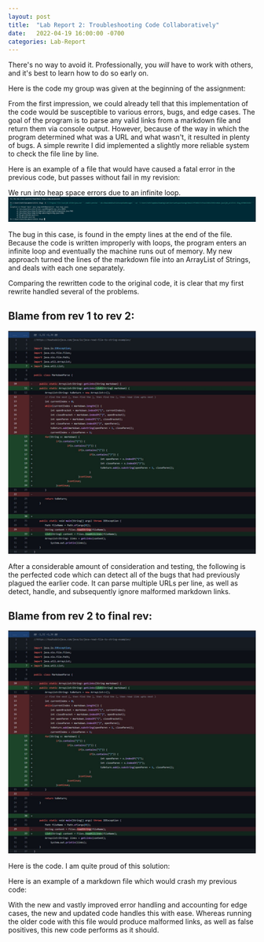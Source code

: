 ```yaml
---
layout: post
title:  "Lab Report 2: Troubleshooting Code Collaboratively"
date:   2022-04-19 16:00:00 -0700
categories: Lab-Report 
---
```

There's no way to avoid it. Professionally, you *will* have to work with others, and it's best to learn how to do so early on.

Here is the code my group was given at the beginning of the assignment:
<script src="https://gist.github.com/nqrwhal/14b196f73020ba24b987d15c64861cfa.js"></script>

From the first impression, we could already tell that this implementation of the code would be susceptible to various errors, bugs, and edge cases. The goal of the program is to parse any valid links from a markdown file and return them via console output. However, because of the way in which the program determined what was a URL and what wasn't, it resulted in plenty of bugs. A simple rewrite I did implemented a slightly more reliable system to check the file line by line.

Here is an example of a file that would have caused a fatal error in the previous code, but passes without fail in my revision:
<script src="https://gist.github.com/nqrwhal/a7d5ff070e4cab86f569ac448ea6582d.js"></script>
We run into heap space errors due to an infinite loop.
![heap1](https://github.com/nqrwhal/nqrwhal.github.io/blob/master/docs/img5.png)


The bug in this case, is found in the empty lines at the end of the file. Because the code is written improperly with loops, the program enters an infinite loop and eventually the machine runs out of memory. My new approach turned the lines of the markdown file into an ArrayList of Strings, and deals with each one separately. 


Comparing the rewritten code to the original code, it is clear that my first rewrite handled several of the problems.
<script src="https://gist.github.com/nqrwhal/16a3d7eb1ca15eda9cb4886512dcc8d3.js"></script>

## Blame from rev 1 to rev 2:
![blame1](https://raw.githubusercontent.com/nqrwhal/nqrwhal.github.io/master/docs/blame1.jpg)



After a considerable amount of consideration and testing, the following is the perfected code which can detect all of the bugs that had previously plagued the earlier code. It can parse multiple URLs per line, as well as detect, handle, and subsequently ignore malformed markdown links.
## Blame from rev 2 to final rev:
![blame1](https://raw.githubusercontent.com/nqrwhal/nqrwhal.github.io/master/docs/blame1.jpg)

Here is the code. I am quite proud of this solution:
<script src="https://gist.github.com/nqrwhal/7aaa31fcbda4f57c6fc7a49f204d63ca.js"></script>


Here is an example of a markdown file which would crash my previous code:
<script src="https://gist.github.com/nqrwhal/3cd18b537acc355ceb1313f9b34c6f81.js"></script>
With the new and vastly improved error handling and accounting for edge cases, the new and updated code handles this with ease. Whereas running the older code with this file would produce malformed links, as well as false positives, this new code performs as it should.